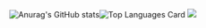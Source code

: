 ![Anurag's GitHub stats](https://github-readme-stats.vercel.app/api?username=hiraken0817&show_icons=true)![Top Languages Card](https://github-readme-stats.vercel.app/api/top-langs/?username=hiraken0817)
![](https://komarev.com/ghpvc/?username=hiraken0817&color=brightgreen)

<!--
**hiraken0817/hiraken0817** is a ✨ special_ ✨ repository because its `README.md` (this file) appears on your GitHub profile.

Here are some ideas to get you started:

- 🔭 I’m currently working on ...
- 🌱 I’m currently learning ...
- 👯 I’m looking to collaborate on ...
- 🤔 I’m looking for help with ...
- 💬 Ask me about ...
- 📫 How to reach me: ...
- 😄 Pronouns: ...
- ⚡ Fun fact: ...
-->


